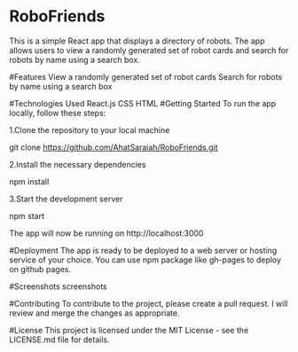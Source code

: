 # RoboFriends


This is a simple React app that displays a directory of robots. The app allows users to view a randomly generated set of robot cards and search for robots by name using a search box.

#Features
View a randomly generated set of robot cards
Search for robots by name using a search box

#Technologies Used
React.js
CSS
HTML
#Getting Started
To run the app locally, follow these steps:

1.Clone the repository to your local machine

git clone https://github.com/AhatSaraiah/RoboFriends.git

2.Install the necessary dependencies

npm install

3.Start the development server

npm start

The app will now be running on http://localhost:3000

#Deployment
The app is ready to be deployed to a web server or hosting service of your choice. You can use npm package like gh-pages to deploy on github pages.

#Screenshots
screenshots

#Contributing
To contribute to the project, please create a pull request. I will review and merge the changes as appropriate.

#License
This project is licensed under the MIT License - see the LICENSE.md file for details.

